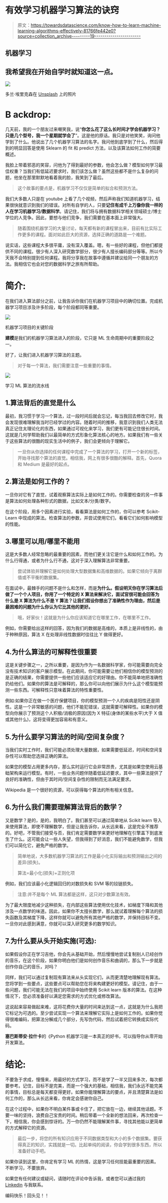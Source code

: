 # 有效学习机器学习算法的诀窍

> 原文：<https://towardsdatascience.com/know-how-to-learn-machine-learning-algorithms-effectively-81766fe442e0?source=collection_archive---------19----------------------->

## 机器学习

## 我希望我在开始自学时就知道这一点。

![](img/9cfec65a080b6f056d3aaa4061e21000.png)

多兰·埃里克森在 [Unsplash](https://unsplash.com?utm_source=medium&utm_medium=referral) 上的照片

# B ackdrop:

几天前，我的一个朋友过来嘲笑我，说“**你怎么花了这么长时间才学会机器学习？只是几个型号，我一个星期就学会了**”。这是他的原话。我只是对他笑笑，询问他学到了什么。他说出了几个机器学习算法的名字。我问他到底学到了什么，然后得到的明显回答是使用 Sklearn 的 fit 和 predict 方法，以及该算法如何工作的简要概述。

我脸上带着邪恶的笑容，问他为了得到最好的参数，他会怎么做？模型如何学习最佳权重？当我们有低延迟要求时，我们该怎么做？虽然这些都不是什么复杂的问题，他坐在那里默默地看着我的脸，我笑到了最后。

> 这个故事的要点是，机器学习不仅仅是简单的拟合和预测方法。

我们大多数人只是在 youtube 上看了几个视频，然后声称我们知道机器学习，结果很快就意识到我们的错误。对所有自学的人，只要**记住有成千上万像你我一样的人在学习机器学习/数据科学**。请记住，我们将与拥有数据科学相关领域硕士/博士学位的人竞争。因此，要想与他们竞争，我们需要在基本面上非常强大。

> 随着围绕机器学习的大量讨论，每天都有新的课程冒出来，目前有比实际工作更多的课程。面对如此巨大的资源，选择正确的道路是一个难题。

说实话，这些课程大多很平庸，没有深入覆盖。嗯，有一些好的课程，但他们都提供不同的课程。很少有人深入研究数学部分，很少有人擅长编码部分等等。所以今天我不会特别提到任何课程。我将分享我在故事中遵循并建议给同一个朋友的方法。我相信它也会对您的数据科学之旅有所帮助。

# 简介:

在我们进入算法部分之前，让我告诉你我们在机器学习项目中的确切位置。完成机器学习项目涉及许多阶段，每个阶段都同等重要。

![](img/ad611588d951be5df111422cef6c9165.png)

机器学习项目的关键阶段

**建模**是我们的机器学习算法进入的阶段，它只是 ML 生命周期中的重要阶段之一。

好了，让我们进入机器学习算法的主题。

> 对于每一个算法，我们需要注意一些重要的事情。

![](img/d98d4c6c87999a878cc463f4427997a5.png)

学习 ML 算法的流水线

## 1.算法背后的直觉是什么

最初，我习惯于学习一个算法，过一段时间后就会忘记，每当我回去修改它时，我会发现很难理解我当时已经学过的内容。随着时间的推移，我意识到我们人类无法真正记住太理论化的东西，如果通过可视化来学习，我们更有可能记住很长时间。这就是几何学帮助我们以最简单的方式形象化算法核心的地方。如果我们有一些关于这些算法的很酷的现实生活中的例子，我们会更倾向于理解它。

> 一旦你从你选择的任何课程中完成了一个算法的学习，打开一个新的标签，开始寻找那个算法的直觉。相信我，网上有很多很酷的解释。首先，Quora 和 Medium 是最好的起点。

## 2.算法是如何工作的？

一旦你对它有了直觉，试着观察算法实际上是如何工作的。你需要检查的另一件事是算法如何处理各种形式的数据，比如文本/分类/数字。

在这个阶段，用多个因素进行实验，看看算法是如何工作的，你可以参考 Scikit-Learn 中现成的算法。检查算法的参数，并尝试使用它们，看看它们如何影响模型的性能。

## 3.哪里可以用/哪里不能用

这是大多数人经常忽略的最重要的因素，而他们更关注它是什么和如何工作的。为什么行得通，或者为什么行不通，这对于深入理解算法非常重要。

> 尝试体验并理解它是如何处理大型数据集和高维数据的。如果它倾向于离群值或不平衡的数据集。

在面试中，最棘手的问题不是什么和怎样，而是**为什么。**假设明天你在学习算法后做了一个个人项目，你用了一个特定的 X 算法来解决它，面试官很可能会回答**为什么是 X 算法为什么不是 Y 算法？**让我们假设你想出了准确性作为理由，然后是最困难的问题**为什么你认为它比其他的更好。**

> 哦，好家伙！这就是为什么你应该知道它在哪里工作，在哪里不工作。

例如，你需要给出这样的回答，因为我们的数据是高维的，本质上是非线性的，由于种种原因，算法 X 在处理非线性数据时往往比 Y 做得更好。

## 4.为什么算法的可解释性很重要

这是关键步骤之一，之所以重要，是因为作为一名数据科学家，你可能需要向完全没有技术知识的客户展示模型。在此期间，你可能需要让他们相信你的模型预测的是正确的结果，你需要提供一些他们应该适应它的好理由。你不能简单地把准确性扔给他们。如果你的算法是可解释的，那么你可以向他们展示为什么这个模型能预测一些东西。可解释性只意味着算法的特性重要性。

例如:如果你正在做一个医疗保健项目，你的模型预测一个人的疾病是阳性还是阴性。这是一个非常敏感的问题，他们不能犯错误，这就需要可解释性。如果你的模型向你展示了预测这个人积极/消极的原因(因为 X 特征(身体的某些水平)大于 X 值或其他什么)，这将变得更加容易和有意义。

## 5.为什么要学习算法的时间/空间复杂度？

当我们实时工作时，我们可能必须处理大量数据，如果需要低延迟，时间和空间复杂性可以帮助您选择正确的算法。

如果您的模型占用更多内存，那么实时运行它会非常昂贵，尤其是如果您使用云基础架构来运行模型。有时，一些业务问题伴随着低延迟要求，其中一些算法提供了良好的准确性，但由于其时间/空间复杂性的限制而无法满足要求。

Wikipedia 是一个很好的资源，可以获得每个算法的所有相关信息。

## 6.为什么我们需要理解算法背后的数学？

又是数学？是的，是的，我明白了。我们甚至可以通过简单地从 Scikit learn 导入来使用算法，即使不理解数学，但是让我告诉你，从长远来看，这是完全不推荐的。好吧，不管我们接受与否，我们肯定需要数学来更好地理解在引擎盖下到底发生了什么。这可能会让一些人失望，但我得到了好消息，我们不能避免数学，但我们可以简化它，避免严格的数学。

> 简单地说，大多数机器学习算法的工作是最小化实际输出和预测输出之间的差异(损失)。
> 
> 算法=最小化(损失)+正则化项

例如，我们应该最小化逻辑回归的对数损失和 SVM 等的铰链损失。

> 注意:并不是每个 ML 算法都是这样，这只对少数算法有效。

为了最大限度地减少这种损失，在内部这些算法使用优化技术，如梯度下降和其他涉及一点数学的味道。因此，如果你不太擅长数学，那么就试着理解每个算法的损失函数及其梯度下降，这样你就可以避免所有其他严格的数学，并保持目标不变。一旦你对此感到满意，你就可以深入研究更多的数学知识。

## 7.为什么要从头开始实施(可选):

如果假设你正在学习吉他，你会先从基础开始，然后慢慢地尝试复制别人已经创作的音乐，在这个阶段，如果你明白他们是如何创作音乐和曲调的，那么下一步就是创作你自己的音乐，对吗？

同样，我们可以通过复制现有算法来从头实现它们，从而更清楚地理解现有算法。您将学到一些要点，这些要点可以帮助您在将来构建更好的模型。请记住，由于一些问题，我们可能无法在我们的项目中始终使用 Scikit learn 版本的算法。在这种情况下，您必须准备好以满足您需求的方式优化或修改算法。

这说起来容易做起来难，这将花费你大量的时间来达到这一点，这就是为什么我把它标记为可选的。至少尝试实现一个算法来理解它实际上是如何工作的。如果你觉得很难编码，把算法分解成几个部分，先写伪代码，然后试着把它转换成实际代码。

**塞巴斯蒂安·拉什卡**的《Python 机器学习是一本真正的好书，可以指导你从零开始开发算法。

# 结论:

不要急于求成，慢慢来，用最好的方式学习，而不是学了一半又回来多次，每次都要参考。记住，目标不是完美，而是一个强大的基础，相信我，我们永远不能完美的事情，目标总是每天都变得更好。如果你能理解算法的要点，并且清楚算法是如何工作的，那么从长远来看，你肯定会感谢你自己。

在这个过程中，如果你不明白某件事或卡住了，把它放在一边，继续其他话题。不要一味的坚持，浪费自己宝贵的时间。稍后带着一个全新的想法回来，再次检查一下，相信我，你会感到惊讶的。万一你仍然不能理解某件事，寻找其他能以更简单的方式解释它的资源。

> 最后一步，将您的所有知识应用于不同数据类型和大小的多个数据集。要获得真正的知识，实践就是一切。比起单纯的阅读，你会学到很多东西，所以准备好动手吧。

如果你读到这里，你肯定有学习 ML 的热情，这是学习任何技能最重要的因素。不断学习，不要放弃。

如果您有任何建议或疑问，请随时在评论中告诉我，或者您可以通过我的 [Linkedin](https://www.linkedin.com/in/shareef-shaik-22738310b/) 与我联系。

编码快乐！回头见！！